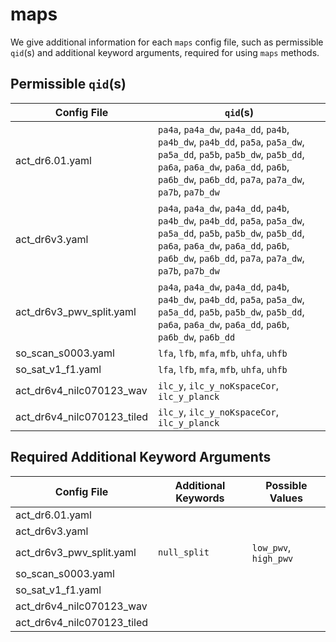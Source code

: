 # maps
We give additional information for each `maps` config file, such as permissible `qid`(s) and additional keyword arguments, required for using `maps` methods.

## Permissible `qid`(s)
| Config File | `qid`(s) |
| ----------- | -------- |
| act_dr6.01.yaml| `pa4a`, `pa4a_dw`, `pa4a_dd`, `pa4b`, `pa4b_dw`, `pa4b_dd`, `pa5a`, `pa5a_dw`, `pa5a_dd`, `pa5b`, `pa5b_dw`, `pa5b_dd`, `pa6a`, `pa6a_dw`, `pa6a_dd`, `pa6b`, `pa6b_dw`, `pa6b_dd`, `pa7a`, `pa7a_dw`, `pa7b`, `pa7b_dw` |
| act_dr6v3.yaml| `pa4a`, `pa4a_dw`, `pa4a_dd`, `pa4b`, `pa4b_dw`, `pa4b_dd`, `pa5a`, `pa5a_dw`, `pa5a_dd`, `pa5b`, `pa5b_dw`, `pa5b_dd`, `pa6a`, `pa6a_dw`, `pa6a_dd`, `pa6b`, `pa6b_dw`, `pa6b_dd`, `pa7a`, `pa7a_dw`, `pa7b`, `pa7b_dw` |
| act_dr6v3_pwv_split.yaml | `pa4a`, `pa4a_dw`, `pa4a_dd`, `pa4b`, `pa4b_dw`, `pa4b_dd`, `pa5a`, `pa5a_dw`, `pa5a_dd`, `pa5b`, `pa5b_dw`, `pa5b_dd`, `pa6a`, `pa6a_dw`, `pa6a_dd`, `pa6b`, `pa6b_dw`, `pa6b_dd` |
| so_scan_s0003.yaml | `lfa`, `lfb`, `mfa`, `mfb`, `uhfa`, `uhfb` |
| so_sat_v1_f1.yaml | `lfa`, `lfb`, `mfa`, `mfb`, `uhfa`, `uhfb` |
| act_dr6v4_nilc070123_wav | `ilc_y`, `ilc_y_noKspaceCor`, `ilc_y_planck` |
| act_dr6v4_nilc070123_tiled | `ilc_y`, `ilc_y_noKspaceCor`, `ilc_y_planck` |

## Required Additional Keyword Arguments
| Config File | Additional Keywords | Possible Values |
| ----------- | ------------------- | --------------- |
| act_dr6.01.yaml| | |
| act_dr6v3.yaml| | |
| act_dr6v3_pwv_split.yaml | `null_split` | `low_pwv`, `high_pwv` |
| so_scan_s0003.yaml | |
| so_sat_v1_f1.yaml | |
| act_dr6v4_nilc070123_wav | |
| act_dr6v4_nilc070123_tiled | |
